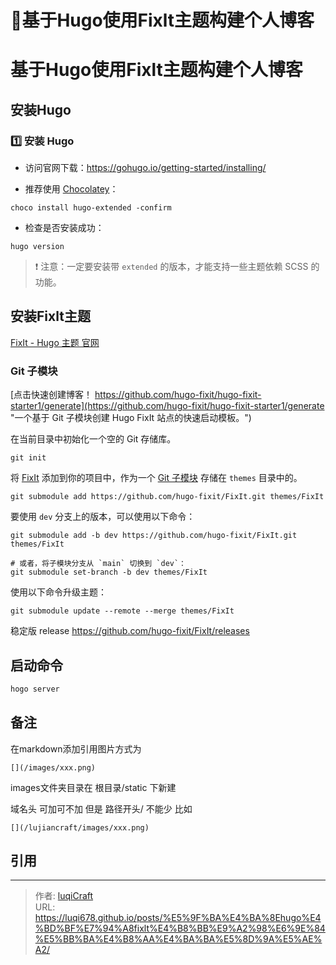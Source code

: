 # 📝基于Hugo使用Fixlt主题构建个人博客

# 基于Hugo使用Fixlt主题构建个人博客

## 安装Hugo
### 1️⃣ 安装 Hugo

-   访问官网下载：https://gohugo.io/getting-started/installing/
    
-   推荐使用 [Chocolatey](https://chocolatey.org/)：
```
choco install hugo-extended -confirm
```
-   检查是否安装成功：
    
```
hugo version
```

> ❗ 注意：一定要安装带 `extended` 的版本，才能支持一些主题依赖 SCSS 的功能。


## 安装Fixlt主题
[FixIt - Hugo 主题 官网](https://pre.fixit.lruihao.cn/zh-cn/)

### Git 子模块[](https://pre.fixit.lruihao.cn/zh-cn/documentation/installation/#git-submodule)

[点击快速创建博客！ https://github.com/hugo-fixit/hugo-fixit-starter1/generate](https://github.com/hugo-fixit/hugo-fixit-starter1/generate "一个基于 Git 子模块创建 Hugo FixIt 站点的快速启动模板。")

在当前目录中初始化一个空的 Git 存储库。

    git init

将 [FixIt](https://github.com/hugo-fixit/FixIt) 添加到你的项目中，作为一个 [Git 子模块](https://git-scm.com/book/en/v2/Git-Tools-Submodules) 存储在 `themes` 目录中的。

    git submodule add https://github.com/hugo-fixit/FixIt.git themes/FixIt

要使用 `dev` 分支上的版本，可以使用以下命令：

    git submodule add -b dev https://github.com/hugo-fixit/FixIt.git themes/FixIt
    
    # 或者，将子模块分支从 `main` 切换到 `dev`：
    git submodule set-branch -b dev themes/FixIt

使用以下命令升级主题：

    git submodule update --remote --merge themes/FixIt

 稳定版 release 
 https://github.com/hugo-fixit/FixIt/releases


## 启动命令
```cmd
hogo server
```

## 备注

在markdown添加引用图片方式为

```
[](/images/xxx.png)
```

images文件夹目录在 根目录/static 下新建 

域名头 可加可不加 但是 路径开头/ 不能少 比如

```
[](/lujiancraft/images/xxx.png)
```







## 引用

---

> 作者: [luqiCraft](https://luqi678.github.io/luqicraft)  
> URL: https://luqi678.github.io/posts/%E5%9F%BA%E4%BA%8Ehugo%E4%BD%BF%E7%94%A8fixlt%E4%B8%BB%E9%A2%98%E6%9E%84%E5%BB%BA%E4%B8%AA%E4%BA%BA%E5%8D%9A%E5%AE%A2/  

